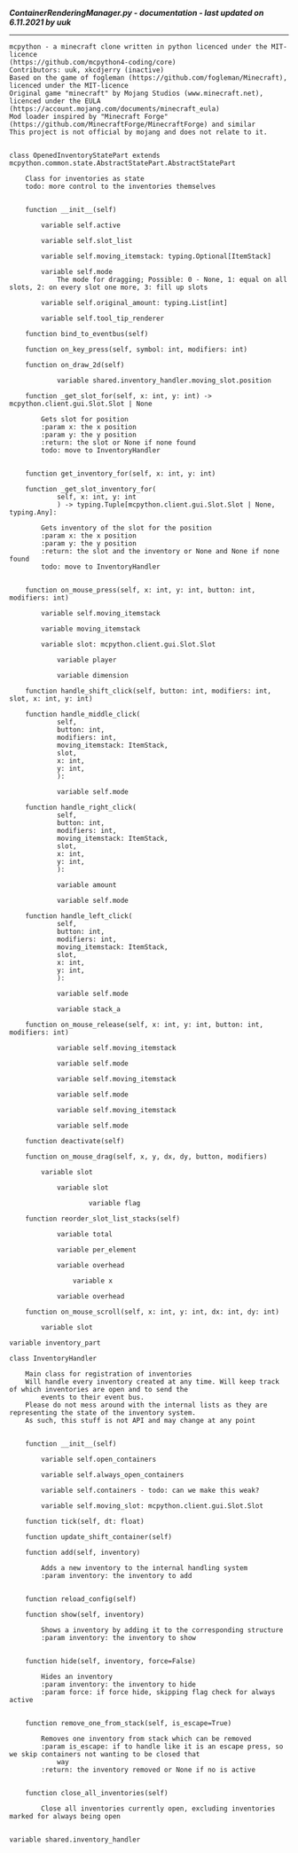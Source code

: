 ***ContainerRenderingManager.py - documentation - last updated on 6.11.2021 by uuk***
___

    mcpython - a minecraft clone written in python licenced under the MIT-licence 
    (https://github.com/mcpython4-coding/core)
    Contributors: uuk, xkcdjerry (inactive)
    Based on the game of fogleman (https://github.com/fogleman/Minecraft), licenced under the MIT-licence
    Original game "minecraft" by Mojang Studios (www.minecraft.net), licenced under the EULA
    (https://account.mojang.com/documents/minecraft_eula)
    Mod loader inspired by "Minecraft Forge" (https://github.com/MinecraftForge/MinecraftForge) and similar
    This project is not official by mojang and does not relate to it.


    class OpenedInventoryStatePart extends  mcpython.common.state.AbstractStatePart.AbstractStatePart 
        
        Class for inventories as state
        todo: more control to the inventories themselves


        function __init__(self)

            variable self.active

            variable self.slot_list

            variable self.moving_itemstack: typing.Optional[ItemStack]

            variable self.mode
                The mode for dragging; Possible: 0 - None, 1: equal on all slots, 2: on every slot one more, 3: fill up slots

            variable self.original_amount: typing.List[int]

            variable self.tool_tip_renderer

        function bind_to_eventbus(self)

        function on_key_press(self, symbol: int, modifiers: int)

        function on_draw_2d(self)

                variable shared.inventory_handler.moving_slot.position

        function _get_slot_for(self, x: int, y: int) -> mcpython.client.gui.Slot.Slot | None
            
            Gets slot for position
            :param x: the x position
            :param y: the y position
            :return: the slot or None if none found
            todo: move to InventoryHandler


        function get_inventory_for(self, x: int, y: int)

        function _get_slot_inventory_for(
                self, x: int, y: int
                ) -> typing.Tuple[mcpython.client.gui.Slot.Slot | None, typing.Any]:
            
            Gets inventory of the slot for the position
            :param x: the x position
            :param y: the y position
            :return: the slot and the inventory or None and None if none found
            todo: move to InventoryHandler


        function on_mouse_press(self, x: int, y: int, button: int, modifiers: int)

            variable self.moving_itemstack

            variable moving_itemstack

            variable slot: mcpython.client.gui.Slot.Slot

                variable player

                variable dimension

        function handle_shift_click(self, button: int, modifiers: int, slot, x: int, y: int)

        function handle_middle_click(
                self,
                button: int,
                modifiers: int,
                moving_itemstack: ItemStack,
                slot,
                x: int,
                y: int,
                ):

                variable self.mode

        function handle_right_click(
                self,
                button: int,
                modifiers: int,
                moving_itemstack: ItemStack,
                slot,
                x: int,
                y: int,
                ):

                variable amount

                variable self.mode

        function handle_left_click(
                self,
                button: int,
                modifiers: int,
                moving_itemstack: ItemStack,
                slot,
                x: int,
                y: int,
                ):

                variable self.mode

                variable stack_a

        function on_mouse_release(self, x: int, y: int, button: int, modifiers: int)

                variable self.moving_itemstack

                variable self.mode

                variable self.moving_itemstack

                variable self.mode

                variable self.moving_itemstack

                variable self.mode

        function deactivate(self)

        function on_mouse_drag(self, x, y, dx, dy, button, modifiers)

            variable slot

                variable slot

                        variable flag

        function reorder_slot_list_stacks(self)

                variable total

                variable per_element

                variable overhead

                    variable x

                variable overhead

        function on_mouse_scroll(self, x: int, y: int, dx: int, dy: int)

            variable slot

    variable inventory_part

    class InventoryHandler
        
        Main class for registration of inventories
        Will handle every inventory created at any time. Will keep track of which inventories are open and to send the
            events to their event bus.
        Please do not mess around with the internal lists as they are representing the state of the inventory system.
        As such, this stuff is not API and may change at any point


        function __init__(self)

            variable self.open_containers

            variable self.always_open_containers

            variable self.containers - todo: can we make this weak?

            variable self.moving_slot: mcpython.client.gui.Slot.Slot

        function tick(self, dt: float)

        function update_shift_container(self)

        function add(self, inventory)
            
            Adds a new inventory to the internal handling system
            :param inventory: the inventory to add


        function reload_config(self)

        function show(self, inventory)
            
            Shows a inventory by adding it to the corresponding structure
            :param inventory: the inventory to show


        function hide(self, inventory, force=False)
            
            Hides an inventory
            :param inventory: the inventory to hide
            :param force: if force hide, skipping flag check for always active


        function remove_one_from_stack(self, is_escape=True)
            
            Removes one inventory from stack which can be removed
            :param is_escape: if to handle like it is an escape press, so we skip containers not wanting to be closed that
                way
            :return: the inventory removed or None if no is active


        function close_all_inventories(self)
            
            Close all inventories currently open, excluding inventories marked for always being open


    variable shared.inventory_handler